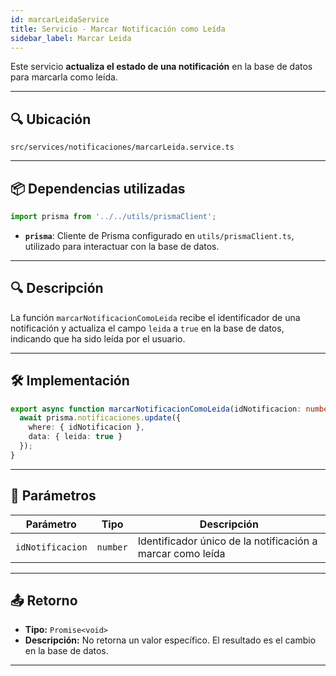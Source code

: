 ```yaml
---
id: marcarLeidaService
title: Servicio - Marcar Notificación como Leída
sidebar_label: Marcar Leida
---
```


Este servicio **actualiza el estado de una notificación** en la base de datos para marcarla como leída.

---

## 🔍 Ubicación

`src/services/notificaciones/marcarLeida.service.ts`

---

## 📦 Dependencias utilizadas

```ts
import prisma from '../../utils/prismaClient';
````

* **`prisma`**: Cliente de Prisma configurado en `utils/prismaClient.ts`, utilizado para interactuar con la base de datos.

---

## 🔍 Descripción

La función `marcarNotificacionComoLeida` recibe el identificador de una notificación y actualiza el campo `leida` a `true` en la base de datos, indicando que ha sido leída por el usuario.

---

## 🛠️ Implementación

```ts
export async function marcarNotificacionComoLeida(idNotificacion: number) {
  await prisma.notificaciones.update({
    where: { idNotificacion },
    data: { leida: true }
  });
}
```

---

## 📌 Parámetros

| Parámetro        | Tipo     | Descripción                                                |
| ---------------- | -------- | ---------------------------------------------------------- |
| `idNotificacion` | `number` | Identificador único de la notificación a marcar como leída |

---

## 📤 Retorno

* **Tipo:** `Promise<void>`
* **Descripción:** No retorna un valor específico. El resultado es el cambio en la base de datos.

---


